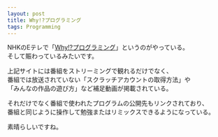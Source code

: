 ```yaml
---
layout: post
title: Why!?プログラミング
tags: Programming
---
```


NHKのEテレで「[Why!?プログラミング](http://www.nhk.or.jp/gijutsu/programming/)」というのがやっている。  
そして賑わっているみたいです。

上記サイトには番組をストリーミングで観れるだけでなく、  
番組では放送されていない「スクラッチアカウントの取得方法」や  
「みんなの作品の遊び方」など補足動画が掲載されている。

それだけでなく番組で使われたプログラムの公開先もリンクされており、  
番組と同じように操作して勉強またはリミックスできるようになっている。

素晴らしいですね。